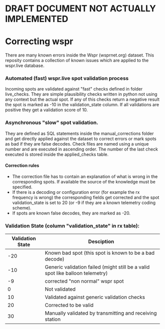 # DRAFT DOCUMENT NOT ACTUALLY IMPLEMENTED
# Correcting wspr
There are many known errors inside the Wspr (wsprnet.org) dataset. This reposity contains a collection of known issues which are applied to the wspr.live database. 

### Automated (fast) wspr.live spot validation process
Incoming spots are validated against "fast" checks defined in folder live_checks. They are simple plausibility checks written in python not using any context but the actual spot. If any of this checks return a negative result the spot is marked as -10 in the validation_state column. If all validations are positive they get a validation score of 10. 

### Asynchronous "slow" spot validation. 
They are defined as SQL statements inside the manual_corrections folder and get directly applied against the dataset to correct errors or mark spots as bad if they are false decodes. 
Check files are named using a unique number and are executed in ascending order. The number of the last check executed is stored inside the applied_checks table.  

#### Correction rules
* The correction file has to contain an explanation of what is wrong in the corresponding spots. If available the source of the knowledge must be specified. 
* If there is a decoding or configuration error (for example the rx frequency is wrong) the corresponding fields get corrected and the spot validation_state is set to 20 (or -9 if they are a known telemetry coding scheme). 
* If spots are known false decodes, they are marked as -20.

### Validation State (column "validation_state" in rx table):
| Validation State | Desciption |
|-----|-----|
| -20 | Known bad spot (this spot is known to be a bad decode) |
| -10 | Generic validation failed (might still be a valid spot like balloon telemetry) |
| -9 | corrected "non normal" wspr spot |
| 0 | Not validated |
| 10 | Validated against generic validation checks |
| 20 | Corrected to be valid |
| 30 | Manually validated by transmitting and receiving station |
